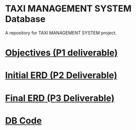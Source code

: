 # TAXI MANAGEMENT SYSTEM Database
A repository for TAXI MANAGEMENT SYSTEM project.

# [Objectives (P1 deliverable)](./P1/dmdd_project_objectives.pdf)

# [Initial ERD (P2 Deliverable)](./P2/Group5_P2_InitialERD.pdf)

# [Final ERD (P3 Deliverable)](./P3/P3_DMDD_Project.pdf)

# [DB Code](./P4/TaxiManagementSystem.ipynb)
